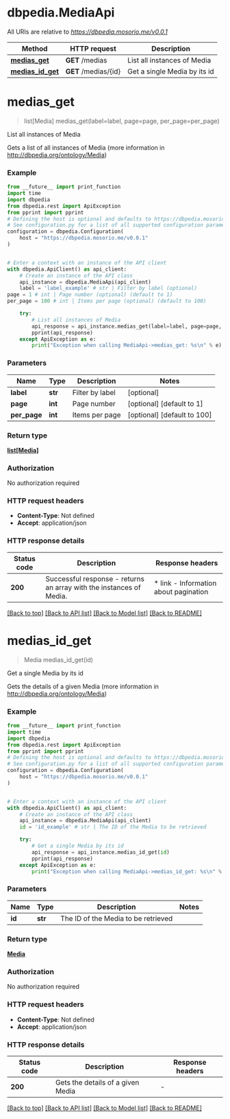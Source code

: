 # dbpedia.MediaApi

All URIs are relative to *https://dbpedia.mosorio.me/v0.0.1*

Method | HTTP request | Description
------------- | ------------- | -------------
[**medias_get**](MediaApi.md#medias_get) | **GET** /medias | List all instances of Media
[**medias_id_get**](MediaApi.md#medias_id_get) | **GET** /medias/{id} | Get a single Media by its id


# **medias_get**
> list[Media] medias_get(label=label, page=page, per_page=per_page)

List all instances of Media

Gets a list of all instances of Media (more information in http://dbpedia.org/ontology/Media)

### Example

```python
from __future__ import print_function
import time
import dbpedia
from dbpedia.rest import ApiException
from pprint import pprint
# Defining the host is optional and defaults to https://dbpedia.mosorio.me/v0.0.1
# See configuration.py for a list of all supported configuration parameters.
configuration = dbpedia.Configuration(
    host = "https://dbpedia.mosorio.me/v0.0.1"
)


# Enter a context with an instance of the API client
with dbpedia.ApiClient() as api_client:
    # Create an instance of the API class
    api_instance = dbpedia.MediaApi(api_client)
    label = 'label_example' # str | Filter by label (optional)
page = 1 # int | Page number (optional) (default to 1)
per_page = 100 # int | Items per page (optional) (default to 100)

    try:
        # List all instances of Media
        api_response = api_instance.medias_get(label=label, page=page, per_page=per_page)
        pprint(api_response)
    except ApiException as e:
        print("Exception when calling MediaApi->medias_get: %s\n" % e)
```

### Parameters

Name | Type | Description  | Notes
------------- | ------------- | ------------- | -------------
 **label** | **str**| Filter by label | [optional] 
 **page** | **int**| Page number | [optional] [default to 1]
 **per_page** | **int**| Items per page | [optional] [default to 100]

### Return type

[**list[Media]**](Media.md)

### Authorization

No authorization required

### HTTP request headers

 - **Content-Type**: Not defined
 - **Accept**: application/json

### HTTP response details
| Status code | Description | Response headers |
|-------------|-------------|------------------|
**200** | Successful response - returns an array with the instances of Media. |  * link - Information about pagination <br>  |

[[Back to top]](#) [[Back to API list]](../README.md#documentation-for-api-endpoints) [[Back to Model list]](../README.md#documentation-for-models) [[Back to README]](../README.md)

# **medias_id_get**
> Media medias_id_get(id)

Get a single Media by its id

Gets the details of a given Media (more information in http://dbpedia.org/ontology/Media)

### Example

```python
from __future__ import print_function
import time
import dbpedia
from dbpedia.rest import ApiException
from pprint import pprint
# Defining the host is optional and defaults to https://dbpedia.mosorio.me/v0.0.1
# See configuration.py for a list of all supported configuration parameters.
configuration = dbpedia.Configuration(
    host = "https://dbpedia.mosorio.me/v0.0.1"
)


# Enter a context with an instance of the API client
with dbpedia.ApiClient() as api_client:
    # Create an instance of the API class
    api_instance = dbpedia.MediaApi(api_client)
    id = 'id_example' # str | The ID of the Media to be retrieved

    try:
        # Get a single Media by its id
        api_response = api_instance.medias_id_get(id)
        pprint(api_response)
    except ApiException as e:
        print("Exception when calling MediaApi->medias_id_get: %s\n" % e)
```

### Parameters

Name | Type | Description  | Notes
------------- | ------------- | ------------- | -------------
 **id** | **str**| The ID of the Media to be retrieved | 

### Return type

[**Media**](Media.md)

### Authorization

No authorization required

### HTTP request headers

 - **Content-Type**: Not defined
 - **Accept**: application/json

### HTTP response details
| Status code | Description | Response headers |
|-------------|-------------|------------------|
**200** | Gets the details of a given Media |  -  |

[[Back to top]](#) [[Back to API list]](../README.md#documentation-for-api-endpoints) [[Back to Model list]](../README.md#documentation-for-models) [[Back to README]](../README.md)

